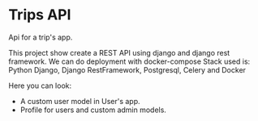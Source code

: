 Trips API
=============

Api for a trip's app. 

This project show create a REST API using django and django rest framework. We can do deployment with docker-compose
Stack used is: Python Django, Django RestFramework, Postgresql, Celery and Docker

Here you can look:
- A custom user model in User's app.
- Profile for users and custom admin models. 


